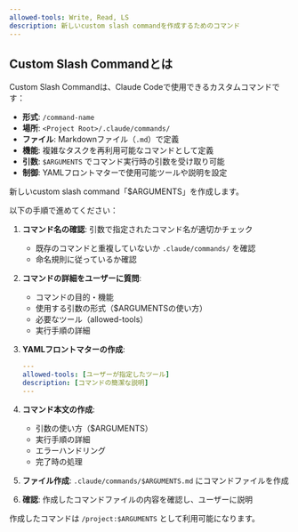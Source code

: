 ```yaml
---
allowed-tools: Write, Read, LS
description: 新しいcustom slash commandを作成するためのコマンド
---
```


## Custom Slash Commandとは

Custom Slash Commandは、Claude Codeで使用できるカスタムコマンドです：

- **形式**: `/command-name`
- **場所**: `<Project Root>/.claude/commands/`
- **ファイル**: Markdownファイル（`.md`）で定義
- **機能**: 複雑なタスクを再利用可能なコマンドとして定義
- **引数**: `$ARGUMENTS` でコマンド実行時の引数を受け取り可能
- **制御**: YAMLフロントマターで使用可能ツールや説明を設定

新しいcustom slash command「$ARGUMENTS」を作成します。

以下の手順で進めてください：

1. **コマンド名の確認**: 引数で指定されたコマンド名が適切かチェック
   - 既存のコマンドと重複していないか `.claude/commands/` を確認
   - 命名規則に従っているか確認

2. **コマンドの詳細をユーザーに質問**:
   - コマンドの目的・機能
   - 使用する引数の形式（$ARGUMENTSの使い方）
   - 必要なツール（allowed-tools）
   - 実行手順の詳細

3. **YAMLフロントマターの作成**:
   ```yaml
   ---
   allowed-tools: [ユーザーが指定したツール]
   description: [コマンドの簡潔な説明]
   ---
   ```

4. **コマンド本文の作成**:
   - 引数の使い方（$ARGUMENTS）
   - 実行手順の詳細
   - エラーハンドリング
   - 完了時の処理

5. **ファイル作成**: `.claude/commands/$ARGUMENTS.md` にコマンドファイルを作成

6. **確認**: 作成したコマンドファイルの内容を確認し、ユーザーに説明

作成したコマンドは `/project:$ARGUMENTS` として利用可能になります。